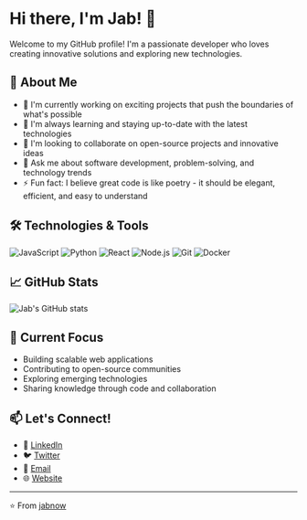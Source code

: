 # Hi there, I'm Jab! 👋

Welcome to my GitHub profile! I'm a passionate developer who loves creating innovative solutions and exploring new technologies.

## 🚀 About Me

- 🔭 I'm currently working on exciting projects that push the boundaries of what's possible
- 🌱 I'm always learning and staying up-to-date with the latest technologies
- 👯 I'm looking to collaborate on open-source projects and innovative ideas
- 💬 Ask me about software development, problem-solving, and technology trends
- ⚡ Fun fact: I believe great code is like poetry - it should be elegant, efficient, and easy to understand

## 🛠️ Technologies & Tools

![JavaScript](https://img.shields.io/badge/-JavaScript-F7DF1E?style=flat-square&logo=javascript&logoColor=black)
![Python](https://img.shields.io/badge/-Python-3776AB?style=flat-square&logo=python&logoColor=white)
![React](https://img.shields.io/badge/-React-61DAFB?style=flat-square&logo=react&logoColor=black)
![Node.js](https://img.shields.io/badge/-Node.js-339933?style=flat-square&logo=node.js&logoColor=white)
![Git](https://img.shields.io/badge/-Git-F05032?style=flat-square&logo=git&logoColor=white)
![Docker](https://img.shields.io/badge/-Docker-2496ED?style=flat-square&logo=docker&logoColor=white)

## 📈 GitHub Stats

![Jab's GitHub stats](https://github-readme-stats.vercel.app/api?username=jabnow&show_icons=true&theme=radical)

## 🎯 Current Focus

- Building scalable web applications
- Contributing to open-source communities
- Exploring emerging technologies
- Sharing knowledge through code and collaboration

## 📫 Let's Connect!

- 💼 [LinkedIn](https://linkedin.com/in/jabnow)
- 🐦 [Twitter](https://twitter.com/jabnow)
- 📧 [Email](mailto:your.email@example.com)
- 🌐 [Website](https://your-website.com)

---
⭐️ From [jabnow](https://github.com/jabnow)